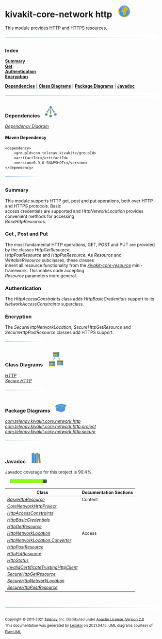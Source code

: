 # kivakit-core-network http &nbsp;&nbsp;![](../../../documentation/images/world-40.png)

This module provides HTTP and HTTPS resources.

![](documentation/images/horizontal-line.png)

### Index

[**Summary**](#summary)  
[**Get**](#get)  
[**Authentication**](#authentication)  
[**Encryption**](#encryption)  

[**Dependencies**](#dependencies) | [**Class Diagrams**](#class-diagrams) | [**Package Diagrams**](#package-diagrams) | [**Javadoc**](#javadoc)

![](documentation/images/horizontal-line.png)

### Dependencies <a name="dependencies"></a> &nbsp;&nbsp; ![](documentation/images/dependencies-40.png)

[*Dependency Diagram*](documentation/diagrams/dependencies.svg)

#### Maven Dependency

    <dependency>
        <groupId>com.telenav.kivakit</groupId>
        <artifactId></artifactId>
        <version>0.9.0-SNAPSHOTc</version>
    </dependency>

![](documentation/images/short-horizontal-line.png)

[//]: # (start-user-text)

### Summary <a name = "summary"></a>

This module supports HTTP get, post and put operations, both over HTTP and HTTPS protocols. Basic  
access credentials are supported and *HttpNetworkLocation* provides convenient methods for accessing  
*BaseHttpResource*s.

### Get <a name = "get"></a>, Post and Put

The most fundamental HTTP operations, GET, POST and PUT are provided by the classes *HttpGetResource*,  
*HttpPostResource* and *HttpPutResource*. As *Resource* and *WritableResource* subclasses, these classes  
inherit all resource functionality from the [*kivakit-core-resource*](../../resource/README.md) mini-framework. This makes code accepting  
*Resource* parameters more general.

### Authentication <a name = "authentication"></a>

The *HttpAccessConstraints* class adds *HttpBasicCredentials* support to its *NetworkAccessConstraints* superclass.

### Encryption <a name = "encryption"></a>

The *SecureHttpNetworkLocation*, *SecureHttpGetResource* and *SecureHttpPostResource* classes add HTTPS support.

[//]: # (end-user-text)

![](documentation/images/short-horizontal-line.png)

### Class Diagrams <a name="class-diagrams"></a> &nbsp; &nbsp; ![](documentation/images/diagram-48.png)

[*HTTP*](documentation/diagrams/diagram-http.svg)  
[*Secure HTTP*](documentation/diagrams/diagram-https.svg)  

![](documentation/images/short-horizontal-line.png)

### Package Diagrams <a name="package-diagrams"></a> &nbsp;&nbsp; ![](documentation/images/box-40.png)

[*com.telenav.kivakit.core.network.http*](documentation/diagrams/com.telenav.kivakit.core.network.http.svg)  
[*com.telenav.kivakit.core.network.http.project*](documentation/diagrams/com.telenav.kivakit.core.network.http.project.svg)  
[*com.telenav.kivakit.core.network.http.secure*](documentation/diagrams/com.telenav.kivakit.core.network.http.secure.svg)  

![](documentation/images/short-horizontal-line.png)

### Javadoc <a name="javadoc"></a> &nbsp;&nbsp; ![](documentation/images/books-40.png)

Javadoc coverage for this project is 90.4%.  
  
&nbsp; &nbsp;  ![](documentation/images/meter-90-12.png)



| Class | Documentation Sections |
|---|---|
| [*BaseHttpResource*](https://telenav.github.io/kivakit-data/javadoc/kivakit.core.network.http/com/telenav/kivakit/core/network/http/BaseHttpResource.html) | Content |  
| [*CoreNetworkHttpProject*](https://telenav.github.io/kivakit-data/javadoc/kivakit.core.network.http/com/telenav/kivakit/core/network/http/project/CoreNetworkHttpProject.html) |  |  
| [*HttpAccessConstraints*](https://telenav.github.io/kivakit-data/javadoc/kivakit.core.network.http/com/telenav/kivakit/core/network/http/HttpAccessConstraints.html) |  |  
| [*HttpBasicCredentials*](https://telenav.github.io/kivakit-data/javadoc/kivakit.core.network.http/com/telenav/kivakit/core/network/http/HttpBasicCredentials.html) |  |  
| [*HttpGetResource*](https://telenav.github.io/kivakit-data/javadoc/kivakit.core.network.http/com/telenav/kivakit/core/network/http/HttpGetResource.html) |  |  
| [*HttpNetworkLocation*](https://telenav.github.io/kivakit-data/javadoc/kivakit.core.network.http/com/telenav/kivakit/core/network/http/HttpNetworkLocation.html) | Access |  
| [*HttpNetworkLocation.Converter*](https://telenav.github.io/kivakit-data/javadoc/kivakit.core.network.http/com/telenav/kivakit/core/network/http/HttpNetworkLocation.Converter.html) |  |  
| [*HttpPostResource*](https://telenav.github.io/kivakit-data/javadoc/kivakit.core.network.http/com/telenav/kivakit/core/network/http/HttpPostResource.html) |  |  
| [*HttpPutResource*](https://telenav.github.io/kivakit-data/javadoc/kivakit.core.network.http/com/telenav/kivakit/core/network/http/HttpPutResource.html) |  |  
| [*HttpStatus*](https://telenav.github.io/kivakit-data/javadoc/kivakit.core.network.http/com/telenav/kivakit/core/network/http/HttpStatus.html) |  |  
| [*InvalidCertificateTrustingHttpClient*](https://telenav.github.io/kivakit-data/javadoc/kivakit.core.network.http/com/telenav/kivakit/core/network/http/secure/InvalidCertificateTrustingHttpClient.html) |  |  
| [*SecureHttpGetResource*](https://telenav.github.io/kivakit-data/javadoc/kivakit.core.network.http/com/telenav/kivakit/core/network/http/secure/SecureHttpGetResource.html) |  |  
| [*SecureHttpNetworkLocation*](https://telenav.github.io/kivakit-data/javadoc/kivakit.core.network.http/com/telenav/kivakit/core/network/http/secure/SecureHttpNetworkLocation.html) |  |  
| [*SecureHttpPostResource*](https://telenav.github.io/kivakit-data/javadoc/kivakit.core.network.http/com/telenav/kivakit/core/network/http/secure/SecureHttpPostResource.html) |  |  

[//]: # (start-user-text)



[//]: # (end-user-text)

<br/>

![](documentation/images/horizontal-line.png)

<sub>Copyright &#169; 2011-2021 [Telenav](http://telenav.com), Inc. Distributed under [Apache License, Version 2.0](LICENSE)</sub>  
<sub>This documentation was generated by [Lexakai](https://github.com/Telenav/lexakai) on 2021.04.15. UML diagrams courtesy
of [PlantUML](http://plantuml.com).</sub>

